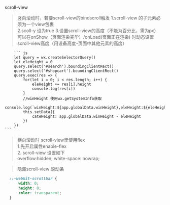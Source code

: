 scroll-view 
> 竖向滚动时，若要scroll-view的bindscroll触发
    1.scroll-view 的子元素必须为一个view包裹     
    2.scoll-y 设为true
    3.设置scroll-view的高度（不能为百分比，需为px）   
     可以在onShow（页面渲染完毕）/onLoad(页面正在渲染) 时动态设置scroll-view高度（用设备高度-页面中其他元素的高度）   

        ``` js
        let query = wx.createSelectorQuery()
        let eleHeight = 0
        query.select('#search').boundingClientRect()
        query.select('#shopcart').boundingClientRect()
        query.exec(res => {
            for(let i = 0; i < res.length; i++) {
                eleHeight += res[i].height
                console.log(res[i])
            }
            //winHeight 使用wx.getSystemInfo获取
            console.log(`winHeight:${app.globalData.winHeight},eleHeight:${eleHeight}`)
            this.setData({
                cateHeight: app.globalData.winHeight - eleHeight
            })
        })
    ```  
    
> 横向滚动时 scroll-view里使用flex  
    1.先开启属性enable-flex    
    2. scroll-view 设置如下   
         overflow:hidden; white-space: nowrap;   

> 隐藏scroll-view 滚动条

   ``` CSS
     ::-webkit-scrollbar {
         width: 0;
         height: 0;
         color: transparent;
     }
   ```     

> 
